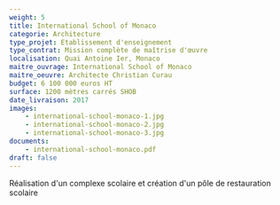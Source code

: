 ```yaml
---
weight: 5
title: International School of Monaco
categorie: Architecture
type_projet: Etablissement d'enseignement
type_contrat: Mission complète de maîtrise d'œuvre
localisation: Quai Antoine Ier, Monaco
maitre_ouvrage: International School of Monaco
maitre_oeuvre: Architecte Christian Curau
budget: 6 100 000 euros HT
surface: 1200 mètres carrés SHOB
date_livraison: 2017
images:
    - international-school-monaco-1.jpg
    - international-school-monaco-2.jpg
    - international-school-monaco-3.jpg
documents:
    - international-school-monaco.pdf
draft: false
---
```

Réalisation d'un complexe scolaire et création d'un pôle de restauration scolaire
